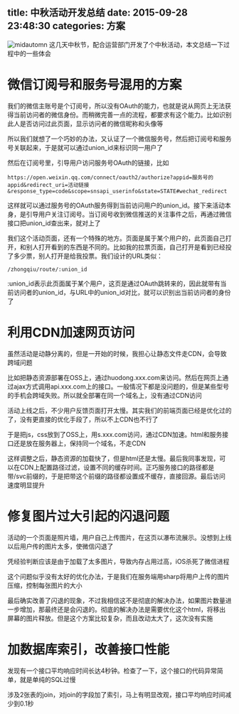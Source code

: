 title: 中秋活动开发总结
date: 2015-09-28 23:48:30
categories: 方案
---
![midautomn](http://pic.kyfxbl.com/a8.jpg)
这几天中秋节，配合运营部门开发了个中秋活动，本文总结一下过程中的一些体会
<!--more-->

# 微信订阅号和服务号混用的方案

我们的微信主账号是个订阅号，所以没有OAuth的能力，也就是说从网页上无法获得当前访问者的微信身份。而稍微完善一点的流程，都要求有这个能力。比如识别此人是否访问过此页面，显示访问者的微信昵称和头像等

所以我们就想了一个巧妙的办法，又认证了一个微信服务号，然后把订阅号和服务号关联起来，于是就可以通过union_id来标识同一用户了

然后在订阅号里，引导用户访问服务号OAuth的链接，比如
```
https://open.weixin.qq.com/connect/oauth2/authorize?appid=服务号的appid&redirect_uri=活动链接&response_type=code&scope=snsapi_userinfo&state=STATE#wechat_redirect
```
这样就可以通过服务号的OAuth服务得到当前访问用户的union_id。接下来活动本身，是引导用户关注订阅号。当订阅号收到微信推送的关注事件之后，再通过微信接口把union_id查出来，就对上了

我们这个活动页面，还有一个特殊的地方。页面是属于某个用户的，此页面自己打开，和别人打开看到的东西是不同的。比如我的拉票页面，自己打开是看到已经投了多少票，别人打开是给我投票。我们设计的URL类似：
```
/zhongqiu/route/:union_id
```
:union_id表示此页面属于某个用户，这页是通过OAuth跳转来的，因此就带有当前访问者的union_id，与URL中的union_id对比，就可以识别出当前访问者的身份了

# 利用CDN加速网页访问

虽然活动是动静分离的，但是一开始的时候，我担心让静态文件走CDN，会导致跨域问题

比如把静态资源部署在OSS上，通过huodong.xxx.com来访问。然后在网页上通过ajax方式调用api.xxx.com上的接口。一般情况下都是没问题的，但是某些型号的手机会跨域失败。所以就全部署在同一个域名上，没有通过CDN访问

活动上线之后，不少用户反馈页面打开太慢。其实我们的前端页面已经是优化过的了，没有更直接的优化手段了，所以不上CDN也不行了

于是把js，css放到了OSS上，用s.xxx.com访问，通过CDN加速。html和服务接口还是放在服务器上，保持同一个域名，不走CDN

这样调整之后，静态资源的加载快了，但是html还是太慢。最后我同事发现，可以在CDN上配置路径过滤，设置不同的缓存时间。正巧服务接口的路径都是带/svc前缀的，于是把带这个前缀的路径都设置成不缓存，直接回源。最后访问速度明显提升

# 修复图片过大引起的闪退问题

活动的一个页面是照片墙，用户自己上传图片，在这页以瀑布流展示。没想到上线以后用户传的图片太多，使微信闪退了

凭经验判断应该是由于加载了太多图片，导致内存占用过高，iOS杀死了微信进程

这个问题似乎没有太好的优化办法，于是我们在服务端用sharp将用户上传的图片压缩，控制每张图片的大小

最后确实改善了闪退的现象，不过我相信这不是彻底的解决办法，如果图片数量进一步增加，那最终还是会闪退的。彻底的解决办法是需要优化这个html，将移出屏幕的图片释放。但是这个方案比较复杂，而且改动太大了，这次没有实施

# 加数据库索引，改善接口性能

发现有一个接口平均响应时间长达4秒钟。检查了一下，这个接口的代码异常简单，就是单纯的SQL过慢

涉及2张表的join，对join的字段加了索引，马上有明显改观，接口平均响应时间减少到0.1秒
